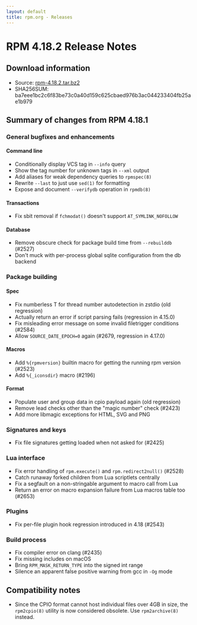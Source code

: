 ```yaml
---
layout: default
title: rpm.org - Releases
---
```


# RPM 4.18.2 Release Notes

## Download information
 * Source: [rpm-4.18.2.tar.bz2](https://ftp.osuosl.org/pub/rpm/releases/rpm-4.18.x/rpm-4.18.2.tar.bz2)
 * SHA256SUM: ba7eee1bc2c6f83be73c0a40d159c625cbaed976b3ac044233404fb25ae1b979

## Summary of changes from RPM 4.18.1

### General bugfixes and enhancements
#### Command line
* Conditionally display VCS tag in `--info` query
* Show the tag number for unknown tags in `--xml` output
* Add aliases for weak dependency queries to `rpmspec(8)`
* Rewrite `--last` to just use `sed(1)` for formatting
* Expose and document `--verifydb` operation in `rpmdb(8)` 

#### Transactions
* Fix sbit removal if `fchmodat()` doesn't support `AT_SYMLINK_NOFOLLOW`

#### Database
* Remove obscure check for package build time from `--rebuilddb` (#2527)
* Don't muck with per-process global sqlite configuration from the db backend

### Package building
#### Spec
* Fix numberless T for thread number autodetection in zstdio (old regression)
* Actually return an error if script parsing fails (regression in 4.15.0)
* Fix misleading error message on some invalid filetrigger conditions (#2584)
* Allow `SOURCE_DATE_EPOCH=0` again (#2679, regression in 4.17.0)

#### Macros
* Add `%{rpmversion}` builtin macro for getting the running rpm version (#2523)
* Add `%{_iconsdir}` macro (#2196)

#### Format
* Populate user and group data in cpio payload again (old regression)
* Remove lead checks other than the "magic number" check (#2423)
* Add more libmagic exceptions for HTML, SVG and PNG

### Signatures and keys
* Fix file signatures getting loaded when not asked for (#2425)

### Lua interface
* Fix error handling of `rpm.execute()` and `rpm.redirect2null()` (#2528)
* Catch runaway forked children from Lua scriptlets centrally
* Fix a segfault on a non-stringable argument to macro call from Lua
* Return an error on macro expansion failure from Lua macros table too (#2653)

### Plugins
* Fix per-file plugin hook regression introduced in 4.18 (#2543)

### Build process
* Fix compiler error on clang (#2435)
* Fix missing includes on macOS
* Bring `RPM_MASK_RETURN_TYPE` into the signed int range
* Silence an apparent false positive warning from gcc in `-Og` mode

## Compatibility notes
* Since the CPIO format cannot host individual files over 4GB in size, the
  `rpm2cpio(8)` utility is now considered obsolete.  Use `rpm2archive(8)`
  instead.
